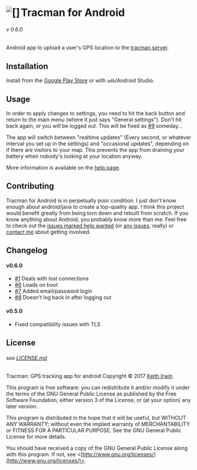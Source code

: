 # <img align="left" src="https://www.tracman.org/static/img/icon/by/48.png" alt="[]" title="The Tracman Logo">Tracman for Android
###### v 0.6.0

Android app to upload a user's GPS location to the [tracman server](https://github.com/tracman-org/Server). 

## Installation

Install from the [Google Play Store](https://play.google.com/store/apps/details?id=us.keithirwin.tracman) or with `adb`/Android Studio. 

## Usage

In order to apply changes to settings, you need to hit the back button and return to the main menu (where it just says "General settings").  Don't hit back again, or you will be logged out.  This will be fixed as [#9](https://github.com/Tracman-org/Android/issues/9) someday... 

The app will switch between "realtime updates" (Every second, or whatever interval you set up in the settings) and "occasional updates", depending on if there are visitors to your map.  This prevents the app from draining your battery when nobody's looking at your location anyway. 

More information is available on the [help page](https://www.tracman.org/help#android).

## Contributing

Tracman for Android is in perpetually poor condition.  I just don't know enough about android/java to create a top-quality app.  I think this project would benefit greatly from being torn down and rebuilt from scratch.  If you know anything about Android, you probably know more than me.  Feel free to check out the [issues marked help wanted](https://github.com/Tracman-org/Android/issues?q=is%3Aissue+is%3Aopen+label%3A%22help+wanted%22) (or [any issues](https://github.com/Tracman-org/Android/issues), really) or [contact me](https://www.keithirwin.us/contact) about getting involved.

## Changelog

#### v0.6.0

* [#1](https://github.com/Tracman-org/Android/issues/1) Deals with lost connections
* [#6](https://github.com/Tracman-org/Android/issues/6) Loads on boot
* [#7](https://github.com/Tracman-org/Android/issues/7) Added email/password login
* [#8](https://github.com/Tracman-org/Android/issues/8) Doesn't log back in after logging out

#### v0.5.0

* Fixed compatibility issues with TLS

## License

###### see [LICENSE.md](https://github.com/Tracman-org/Android/blob/master/LICENSE.md)

Tracman: GPS tracking app for android
Copyright © 2017 [Keith Irwin](https://www.keithirwin.us/)

This program is free software: you can redistribute it and/or modify it under the terms of the GNU General Public License as published by the Free Software Foundation, either version 3 of the License, or (at your option) any later version.

This program is distributed in the hope that it will be useful, but WITHOUT ANY WARRANTY; without even the implied warranty of MERCHANTABILITY or FITNESS FOR A PARTICULAR PURPOSE.  See the GNU General Public License for more details.

You should have received a copy of the GNU General Public License along with this program.  If not, see <[http://www.gnu.org/licenses/](http://www.gnu.org/licenses/)>.